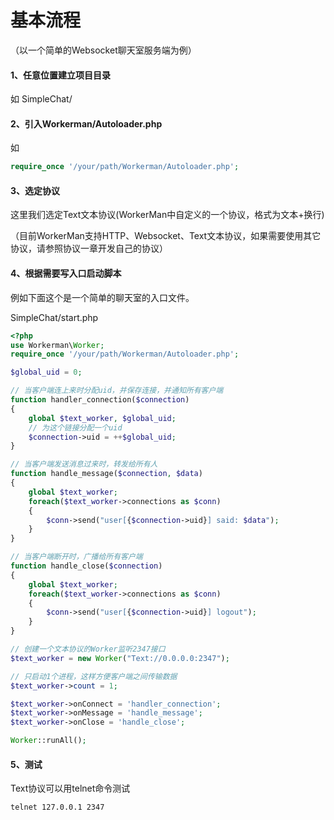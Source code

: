 # 基本流程
（以一个简单的Websocket聊天室服务端为例）

#### 1、任意位置建立项目目录
如 SimpleChat/

#### 2、引入Workerman/Autoloader.php
如
```php
require_once '/your/path/Workerman/Autoloader.php';
```

#### 3、选定协议
这里我们选定Text文本协议(WorkerMan中自定义的一个协议，格式为文本+换行)

（目前WorkerMan支持HTTP、Websocket、Text文本协议，如果需要使用其它协议，请参照协议一章开发自己的协议）

#### 4、根据需要写入口启动脚本
例如下面这个是一个简单的聊天室的入口文件。

SimpleChat/start.php
```php
<?php
use Workerman\Worker;
require_once '/your/path/Workerman/Autoloader.php';

$global_uid = 0;

// 当客户端连上来时分配uid，并保存连接，并通知所有客户端
function handler_connection($connection)
{
    global $text_worker, $global_uid;
    // 为这个链接分配一个uid
    $connection->uid = ++$global_uid;
}

// 当客户端发送消息过来时，转发给所有人
function handle_message($connection, $data)
{
    global $text_worker;
    foreach($text_worker->connections as $conn)
    {
        $conn->send("user[{$connection->uid}] said: $data");
    }
}

// 当客户端断开时，广播给所有客户端
function handle_close($connection)
{
    global $text_worker;
    foreach($text_worker->connections as $conn)
    {
        $conn->send("user[{$connection->uid}] logout");
    }
}

// 创建一个文本协议的Worker监听2347接口
$text_worker = new Worker("Text://0.0.0.0:2347");

// 只启动1个进程，这样方便客户端之间传输数据
$text_worker->count = 1;

$text_worker->onConnect = 'handler_connection';
$text_worker->onMessage = 'handle_message';
$text_worker->onClose = 'handle_close';

Worker::runAll();

```

#### 5、测试
Text协议可以用telnet命令测试
```shell
telnet 127.0.0.1 2347
```
